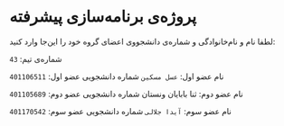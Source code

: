 # پروژه‌ی برنامه‌سازی پیشرفته
لطفا نام و نام‌خانوادگی و شماره‌ی دانشجووی اعضای گروه خود را این‌جا وارد کنید:

شماره‌ی تیم: `43`

نام عضو اول: `عسل مسکین`
شماره دانشجویی عضو اول: `401106511`

نام عضو دوم: ثنا بابایان ونستان
شماره دانشجویی عضو دوم: `401105689`

نام عضو سوم: `آیدا جلالی`
شماره دانشجویی عضو سوم: `401170542`
